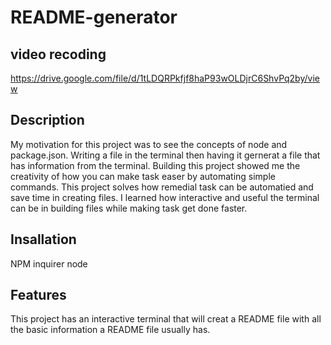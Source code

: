 # README-generator

## video recoding
https://drive.google.com/file/d/1tLDQRPkfjf8haP93wOLDjrC6ShvPq2by/view



## Description

My motivation for this project was to see the concepts of node and package.json. Writing a file in the terminal then having it gernerat a file that has information from the terminal. Building this project showed me the creativity of how you can make task easer by automating simple commands. This project solves how remedial task can be automatied and save time in creating files. I learned how interactive and useful the terminal can be in building files while making task get done faster.



## Insallation 

NPM
inquirer
node

## Features

This project has an interactive terminal that will creat a README file with all the basic information a README file usually has.
